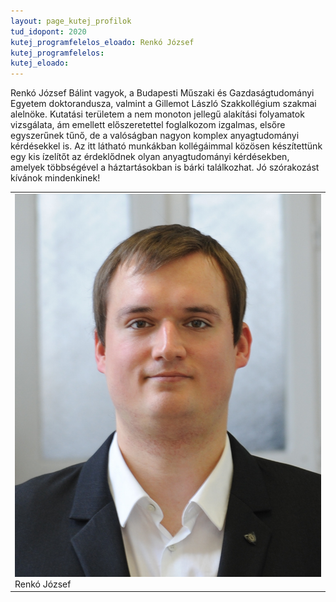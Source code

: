 ```yaml
---
layout: page_kutej_profilok
tud_idopont: 2020
kutej_programfelelos_eloado: Renkó József
kutej_programfelelos: 
kutej_eloado: 
---
```


Renkó József Bálint vagyok, a Budapesti Műszaki és Gazdaságtudományi Egyetem doktorandusza, valmint a Gillemot László Szakkollégium szakmai alelnöke. Kutatási területem a nem monoton jellegű alakítási folyamatok vizsgálata, ám emellett előszeretettel foglalkozom izgalmas, elsőre  egyszerűnek tűnő, de a valóságban nagyon komplex anyagtudományi kérdésekkel is. Az itt látható munkákban kollégáimmal közösen készítettünk egy kis ízelítőt az érdeklődnek olyan anyagtudományi kérdésekben, amelyek többségével a háztartásokban is bárki találkozhat. Jó szórakozást kívánok mindenkinek!


 <table class="picture">
<tr>
<td>

<div class="gallery">
    <img src="images/renko_jozsef.jpg" max-width="250" max-height="200">
  <div class="desc">Renkó József</div>
</div>

</td>
</tr>
</table>

